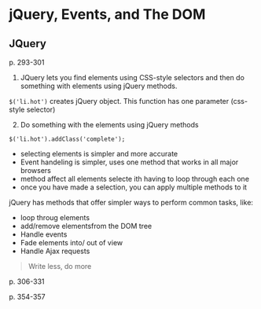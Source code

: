 #  jQuery, Events, and The DOM

## JQuery
p. 293-301
1. JQuery lets you find elements using CSS-style selectors and then do something with elements using jQuery methods.

`$('li.hot')` creates jQuery object. This function has one parameter (css-style selector)

2. Do something with the elements using jQuery methods

`$('li.hot').addClass('complete');`

- selecting elements is simpler and more accurate
- Event handeling is simpler, uses one method that works in all major browsers
- method affect all elements selecte ith having to loop through each one
- once you have made a selection, you can apply multiple methods to it

jQuery has methods that offer simpler ways to perform common tasks, like:
- loop throug elements
- add/remove elementsfrom the DOM tree
- Handle events
- Fade elements into/ out of view
- Handle Ajax requests

> Write less, do more


p. 306-331



p. 354-357